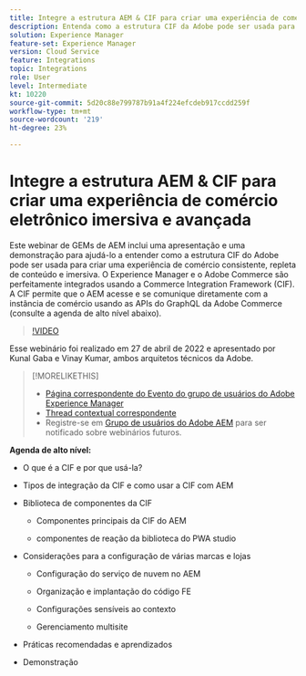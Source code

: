 ```yaml
---
title: Integre a estrutura AEM & CIF para criar uma experiência de comércio eletrônico imersiva e avançada
description: Entenda como a estrutura CIF da Adobe pode ser usada para criar uma experiência de comércio consistente, imersiva e repleta de conteúdo.
solution: Experience Manager
feature-set: Experience Manager
version: Cloud Service
feature: Integrations
topic: Integrations
role: User
level: Intermediate
kt: 10220
source-git-commit: 5d20c88e799787b91a4f224efcdeb917ccdd259f
workflow-type: tm+mt
source-wordcount: '219'
ht-degree: 23%

---
```


# Integre a estrutura AEM &amp; CIF para criar uma experiência de comércio eletrônico imersiva e avançada

Este webinar de GEMs de AEM inclui uma apresentação e uma demonstração para ajudá-lo a entender como a estrutura CIF do Adobe pode ser usada para criar uma experiência de comércio consistente, repleta de conteúdo e imersiva. O Experience Manager e o Adobe Commerce são perfeitamente integrados usando a Commerce Integration Framework (CIF). A CIF permite que o AEM acesse e se comunique diretamente com a instância de comércio usando as APIs do GraphQL da Adobe Commerce (consulte a agenda de alto nível abaixo).

>[!VIDEO](https://video.tv.adobe.com/v/342565/?quality=12&learn=on)

Esse webinário foi realizado em 27 de abril de 2022 e apresentado por Kunal Gaba e Vinay Kumar, ambos arquitetos técnicos da Adobe.

>[!MORELIKETHIS]
>
>* [Página correspondente do Evento do grupo de usuários do Adobe Experience Manager](https://adobe.ly/3O0uXl5/)
>* [Thread contextual correspondente](https://adobe.ly/3jorz5r)
>* Registre-se em [Grupo de usuários do Adobe AEM](https://aem-augs.adobe.com/) para ser notificado sobre webinários futuros.


**Agenda de alto nível:**

* O que é a CIF e por que usá-la?

* Tipos de integração da CIF e como usar a CIF com AEM

* Biblioteca de componentes da CIF

   * Componentes principais da CIF do AEM

   * componentes de reação da biblioteca do PWA studio

* Considerações para a configuração de várias marcas e lojas

   * Configuração do serviço de nuvem no AEM

   * Organização e implantação do código FE

   * Configurações sensíveis ao contexto

   * Gerenciamento multisite

* Práticas recomendadas e aprendizados

* Demonstração
